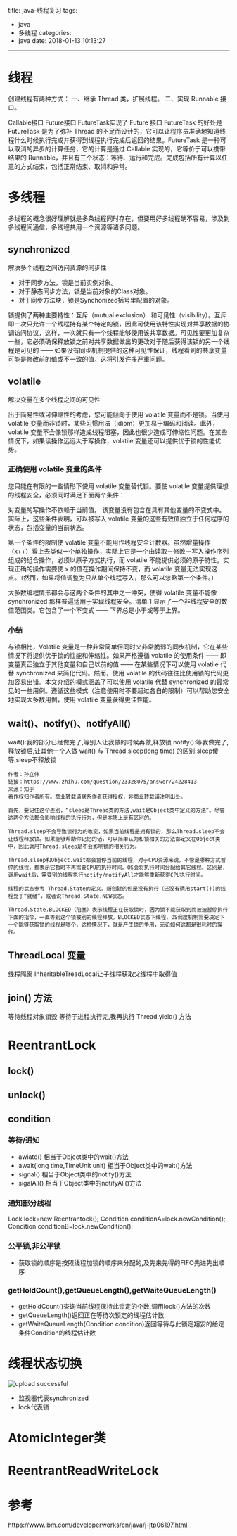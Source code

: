 title: java-线程复习
tags:
  - java
  - 多线程
categories:
  - java
date: 2018-01-13 10:13:27
---
# 线程
创建线程有两种方式：
一、继承 Thread 类，扩展线程。
二、实现 Runnable 接口。

Callable接口
Future接口
FutureTask实现了 Future 接口
FutureTask 的好处是 FutureTask 是为了弥补 Thread 的不足而设计的，它可以让程序员准确地知道线程什么时候执行完成并获得到线程执行完成后返回的结果。FutureTask 是一种可以取消的异步的计算任务，它的计算是通过 Callable 实现的，它等价于可以携带结果的 Runnable，并且有三个状态：等待、运行和完成。完成包括所有计算以任意的方式结束，包括正常结束、取消和异常。


# 多线程
多线程的概念很好理解就是多条线程同时存在，但要用好多线程确不容易，涉及到多线程间通信，多线程共用一个资源等诸多问题。
## synchronized

解决多个线程之间访问资源的同步性

- 对于同步方法，锁是当前实例对象。
- 对于静态同步方法，锁是当前对象的Class对象。
- 对于同步方法块，锁是Synchonized括号里配置的对象。

锁提供了两种主要特性：互斥（mutual exclusion） 和可见性（visibility）。互斥即一次只允许一个线程持有某个特定的锁，因此可使用该特性实现对共享数据的协调访问协议，这样，一次就只有一个线程能够使用该共享数据。可见性要更加复杂一些，它必须确保释放锁之前对共享数据做出的更改对于随后获得该锁的另一个线程是可见的 —— 如果没有同步机制提供的这种可见性保证，线程看到的共享变量可能是修改前的值或不一致的值，这将引发许多严重问题。

## volatile

解决变量在多个线程之间的可见性

出于简易性或可伸缩性的考虑，您可能倾向于使用 volatile 变量而不是锁。当使用 volatile 变量而非锁时，某些习惯用法（idiom）更加易于编码和阅读。此外，volatile 变量不会像锁那样造成线程阻塞，因此也很少造成可伸缩性问题。在某些情况下，如果读操作远远大于写操作，volatile 变量还可以提供优于锁的性能优势。

### 正确使用 volatile 变量的条件

您只能在有限的一些情形下使用 volatile 变量替代锁。要使 volatile 变量提供理想的线程安全，必须同时满足下面两个条件：

对变量的写操作不依赖于当前值。
该变量没有包含在具有其他变量的不变式中。
实际上，这些条件表明，可以被写入 volatile 变量的这些有效值独立于任何程序的状态，包括变量的当前状态。

第一个条件的限制使 volatile 变量不能用作线程安全计数器。虽然增量操作（x++）看上去类似一个单独操作，实际上它是一个由读取－修改－写入操作序列组成的组合操作，必须以原子方式执行，而 volatile 不能提供必须的原子特性。实现正确的操作需要使 x 的值在操作期间保持不变，而 volatile 变量无法实现这点。（然而，如果将值调整为只从单个线程写入，那么可以忽略第一个条件。）

大多数编程情形都会与这两个条件的其中之一冲突，使得 volatile 变量不能像 synchronized 那样普遍适用于实现线程安全。清单 1 显示了一个非线程安全的数值范围类。它包含了一个不变式 —— 下界总是小于或等于上界。

### 小结

与锁相比，Volatile 变量是一种非常简单但同时又非常脆弱的同步机制，它在某些情况下将提供优于锁的性能和伸缩性。如果严格遵循 volatile 的使用条件 —— 即变量真正独立于其他变量和自己以前的值 —— 在某些情况下可以使用 volatile 代替 synchronized 来简化代码。然而，使用 volatile 的代码往往比使用锁的代码更加容易出错。本文介绍的模式涵盖了可以使用 volatile 代替 synchronized 的最常见的一些用例。遵循这些模式（注意使用时不要超过各自的限制）可以帮助您安全地实现大多数用例，使用 volatile 变量获得更佳性能。



## wait()、notify()、notifyAll()
wait():我的部分已经做完了,等别人让我做的时候再做,释放锁
notify():等我做完了,释放锁后,让其他一个人做
wait() 与 Thread.sleep(long time) 的区别:sleep傻等,sleep不释放锁

```
作者：孙立伟
链接：https://www.zhihu.com/question/23328075/answer/24228413
来源：知乎
著作权归作者所有。商业转载请联系作者获得授权，非商业转载请注明出处。

首先，要记住这个差别，“sleep是Thread类的方法,wait是Object类中定义的方法”。尽管这两个方法都会影响线程的执行行为，但是本质上是有区别的。

Thread.sleep不会导致锁行为的改变，如果当前线程是拥有锁的，那么Thread.sleep不会让线程释放锁。如果能够帮助你记忆的话，可以简单认为和锁相关的方法都定义在Object类中，因此调用Thread.sleep是不会影响锁的相关行为。

Thread.sleep和Object.wait都会暂停当前的线程，对于CPU资源来说，不管是哪种方式暂停的线程，都表示它暂时不再需要CPU的执行时间。OS会将执行时间分配给其它线程。区别是，调用wait后，需要别的线程执行notify/notifyAll才能够重新获得CPU执行时间。

线程的状态参考 Thread.State的定义。新创建的但是没有执行（还没有调用start())的线程处于“就绪”，或者说Thread.State.NEW状态。

Thread.State.BLOCKED（阻塞）表示线程正在获取锁时，因为锁不能获取到而被迫暂停执行下面的指令，一直等到这个锁被别的线程释放。BLOCKED状态下线程，OS调度机制需要决定下一个能够获取锁的线程是哪个，这种情况下，就是产生锁的争用，无论如何这都是很耗时的操作。
```


## ThreadLocal 变量
线程隔离
InheritableTreadLocal让子线程获取父线程中取得值

## join() 方法
等待线程对象销毁
等待子进程执行完,我再执行
Thread.yield() 方法



# ReentrantLock
## lock()
## unlock()

## condition

### 等待/通知
- awiate() 相当于Object类中的wait()方法
- await(long time,TImeUnit unit) 相当于Object类中的wait()方法
- signal() 相当于Object类中的notify()方法
- sigalAll() 相当于Object类中的notifyAll()方法

### 通知部分线程
Lock lock=new Reentrantock();
Condition conditionA=lock.newCondition();
Condition conditionB=lock.newCondition();

### 公平锁,非公平锁
- 获取锁的顺序是按照线程加锁的顺序来分配的,及先来先得的FIFO先进先出顺序

### getHoldCount(),getQueueLength(),getWaiteQueueLength()
- getHoldCount()查询当前线程保持此锁定的个数,调用lock()方法的次数
- getQueueLength()返回正在等待次锁定的线程估计数
- getWaiteQueueLength(Condition condition)返回等待与此锁定翔安的给定条件Condition的线程估计数


# 线程状态切换

![upload successful](/images/pasted-42.png)
- 监视器代表synchronized
- lock代表锁



# AtomicInteger类

# ReentrantReadWriteLock


# 参考
https://www.ibm.com/developerworks/cn/java/j-jtp06197.html